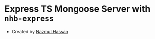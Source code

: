 # Express TS Mongoose Server with `nhb-express`

- Created by [Nazmul Hassan](https://github.com/nazmul-nhb)
